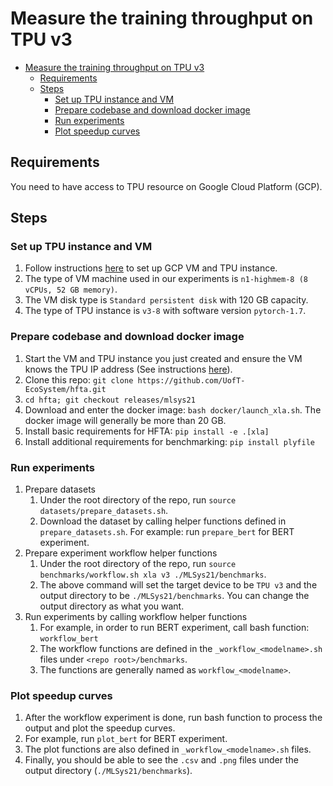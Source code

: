 # Measure the training throughput on TPU v3

- [Measure the training throughput on TPU v3](#measure-the-training-throughput-on-tpu-v3)
  - [Requirements](#requirements)
  - [Steps](#steps)
    - [Set up TPU instance and VM](#set-up-tpu-instance-and-vm)
    - [Prepare codebase and download docker image](#prepare-codebase-and-download-docker-image)
    - [Run experiments](#run-experiments)
    - [Plot speedup curves](#plot-speedup-curves)

## Requirements

You need to have access to TPU resource on Google Cloud Platform (GCP).

## Steps

### Set up TPU instance and VM

1. Follow instructions [here](https://github.com/pytorch/xla#VMImage) to set up GCP VM and TPU instance.
2. The type of VM machine used in our experiments is `n1-highmem-8 (8 vCPUs, 52 GB memory)`.
3. The VM disk type is `Standard persistent disk` with 120 GB capacity.
4. The type of TPU instance is `v3-8` with software version `pytorch-1.7`.

### Prepare codebase and download docker image

1. Start the VM and TPU instance you just created and ensure the VM knows the TPU IP address (See instructions [here](https://github.com/pytorch/xla#VMImage)).
2. Clone this repo: `git clone https://github.com/UofT-EcoSystem/hfta.git`
3. `cd hfta; git checkout releases/mlsys21`
4. Download and enter the docker image: `bash docker/launch_xla.sh`. The docker image will generally be more than 20 GB.
5. Install basic requirements for HFTA: `pip install -e .[xla]`
6. Install additional requirements for benchmarking: `pip install plyfile`

### Run experiments

1. Prepare datasets
   1. Under the root directory of the repo, run `source datasets/prepare_datasets.sh`.
   2. Download the dataset by calling helper functions defined in `prepare_datasets.sh`. For example: run `prepare_bert` for BERT experiment.
2. Prepare experiment workflow helper functions
   1. Under the root directory of the repo, run `source benchmarks/workflow.sh xla v3 ./MLSys21/benchmarks`.
   2. The above command will set the target device to be `TPU v3` and the output directory to be `./MLSys21/benchmarks`. You can change the output directory as what you want.
3. Run experiments by calling workflow helper functions
   1. For example, in order to run BERT experiment, call bash function: `workflow_bert`
   2. The workflow functions are defined in the `_workflow_<modelname>.sh` files under `<repo root>/benchmarks`.
   3. The functions are generally named as `workflow_<modelname>`.

### Plot speedup curves

1. After the workflow experiment is done, run bash function to process the output and plot the speedup curves.
2. For example, run `plot_bert` for BERT experiment.
3. The plot functions are also defined in `_workflow_<modelname>.sh` files.
4. Finally, you should be able to see the `.csv` and `.png` files under the output directory (`./MLSys21/benchmarks`).
